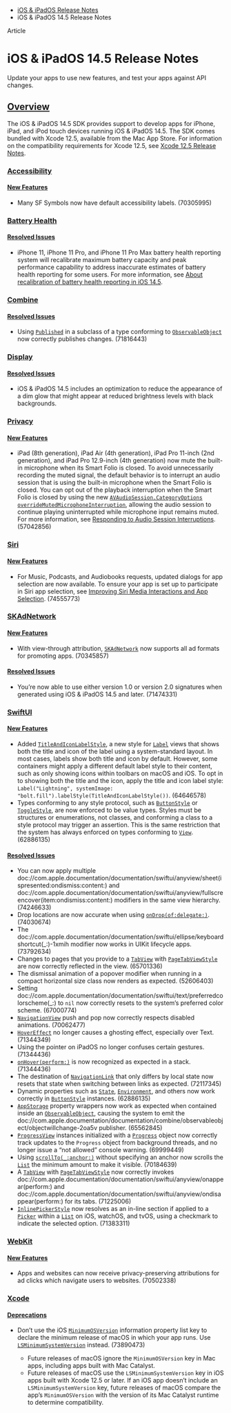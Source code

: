- [iOS & iPadOS Release Notes](https://developer.apple.com/documentation/ios-ipados-release-notes)
- iOS & iPadOS 14.5 Release Notes

Article

# iOS & iPadOS 14.5 Release Notes

Update your apps to use new features, and test your apps against API changes.

## [Overview](https://developer.apple.com/documentation/ios-ipados-release-notes/ios-ipados-14_5-release-notes#Overview)

The iOS & iPadOS 14.5 SDK provides support to develop apps for iPhone, iPad, and iPod touch devices running iOS & iPadOS 14.5. The SDK comes bundled with Xcode 12.5, available from the Mac App Store. For information on the compatibility requirements for Xcode 12.5, see [Xcode 12.5 Release Notes](https://developer.apple.com/documentation/Xcode-Release-Notes/xcode-12_5-release-notes).

### [Accessibility](https://developer.apple.com/documentation/ios-ipados-release-notes/ios-ipados-14_5-release-notes#Accessibility)

#### [New Features](https://developer.apple.com/documentation/ios-ipados-release-notes/ios-ipados-14_5-release-notes#New-Features)

- Many SF Symbols now have default accessibility labels. (70305995)

### [Battery Health](https://developer.apple.com/documentation/ios-ipados-release-notes/ios-ipados-14_5-release-notes#Battery-Health)

#### [Resolved Issues](https://developer.apple.com/documentation/ios-ipados-release-notes/ios-ipados-14_5-release-notes#Resolved-Issues)

- iPhone 11, iPhone 11 Pro, and iPhone 11 Pro Max battery health reporting system will recalibrate maximum battery capacity and peak performance capability to address inaccurate estimates of battery health reporting for some users. For more information, see [About recalibration of battery health reporting in iOS 14.5](https://support.apple.com/HT212247).

### [Combine](https://developer.apple.com/documentation/ios-ipados-release-notes/ios-ipados-14_5-release-notes#Combine)

#### [Resolved Issues](https://developer.apple.com/documentation/ios-ipados-release-notes/ios-ipados-14_5-release-notes#Resolved-Issues)

- Using [`Published`](https://developer.apple.com/documentation/Combine/Published) in a subclass of a type conforming to [`ObservableObject`](https://developer.apple.com/documentation/Combine/ObservableObject) now correctly publishes changes. (71816443)

### [Display](https://developer.apple.com/documentation/ios-ipados-release-notes/ios-ipados-14_5-release-notes#Display)

#### [Resolved Issues](https://developer.apple.com/documentation/ios-ipados-release-notes/ios-ipados-14_5-release-notes#Resolved-Issues)

- iOS & iPadOS 14.5 includes an optimization to reduce the appearance of a dim glow that might appear at reduced brightness levels with black backgrounds.

### [Privacy](https://developer.apple.com/documentation/ios-ipados-release-notes/ios-ipados-14_5-release-notes#Privacy)

#### [New Features](https://developer.apple.com/documentation/ios-ipados-release-notes/ios-ipados-14_5-release-notes#New-Features)

- iPad (8th generation), iPad Air (4th generation), iPad Pro 11-inch (2nd generation), and iPad Pro 12.9-inch (4th generation) now mute the built-in microphone when its Smart Folio is closed. To avoid unnecessarily recording the muted signal, the default behavior is to interrupt an audio session that is using the built-in microphone when the Smart Folio is closed. You can opt out of the playback interruption when the Smart Folio is closed by using the new [`AVAudioSession.CategoryOptions`](https://developer.apple.com/documentation/AVFAudio/AVAudioSession/CategoryOptions-swift.struct) [`overrideMutedMicrophoneInterruption`](https://developer.apple.com/documentation/AVFAudio/AVAudioSession/CategoryOptions-swift.struct/overrideMutedMicrophoneInterruption), allowing the audio session to continue playing uninterrupted while microphone input remains muted. For more information, see [Responding to Audio Session Interruptions](https://developer.apple.com/documentation/AVFAudio/handling-audio-interruptions). (57042856)

### [Siri](https://developer.apple.com/documentation/ios-ipados-release-notes/ios-ipados-14_5-release-notes#Siri)

#### [New Features](https://developer.apple.com/documentation/ios-ipados-release-notes/ios-ipados-14_5-release-notes#New-Features)

- For Music, Podcasts, and Audiobooks requests, updated dialogs for app selection are now available. To ensure your app is set up to participate in Siri app selection, see [Improving Siri Media Interactions and App Selection](https://developer.apple.com/documentation/SiriKit/improving-siri-media-interactions-and-app-selection). (74555773)

### [SKAdNetwork](https://developer.apple.com/documentation/ios-ipados-release-notes/ios-ipados-14_5-release-notes#SKAdNetwork)

#### [New Features](https://developer.apple.com/documentation/ios-ipados-release-notes/ios-ipados-14_5-release-notes#New-Features)

- With view-through attribution, [`SKAdNetwork`](https://developer.apple.com/documentation/StoreKit/SKAdNetwork) now supports all ad formats for promoting apps. (70345857)

#### [Resolved Issues](https://developer.apple.com/documentation/ios-ipados-release-notes/ios-ipados-14_5-release-notes#Resolved-Issues)

- You’re now able to use either version 1.0 or version 2.0 signatures when generated using iOS & iPadOS 14.5 and later. (71474331)

### [SwiftUI](https://developer.apple.com/documentation/ios-ipados-release-notes/ios-ipados-14_5-release-notes#SwiftUI)

#### [New Features](https://developer.apple.com/documentation/ios-ipados-release-notes/ios-ipados-14_5-release-notes#New-Features)

- Added [`TitleAndIconLabelStyle`](https://developer.apple.com/documentation/SwiftUI/TitleAndIconLabelStyle), a new style for [`Label`](https://developer.apple.com/documentation/SwiftUI/Label) views that shows both the title and icon of the label using a system-standard layout. In most cases, labels show both title and icon by default. However, some containers might apply a different default label style to their content, such as only showing icons within toolbars on macOS and iOS. To opt in to showing both the title and the icon, apply the title and icon label style: `Label("Lightning", systemImage: "bolt.fill").labelStyle(TitleAndIconLabelStyle())`. (64646578)
- Types conforming to any style protocol, such as [`ButtonStyle`](https://developer.apple.com/documentation/SwiftUI/ButtonStyle) or [`ToggleStyle`](https://developer.apple.com/documentation/SwiftUI/ToggleStyle), are now enforced to be value types. Styles must be structures or enumerations, not classes, and conforming a class to a style protocol may trigger an assertion. This is the same restriction that the system has always enforced on types conforming to [`View`](https://developer.apple.com/documentation/SwiftUI/View). (62886135)

#### [Resolved Issues](https://developer.apple.com/documentation/ios-ipados-release-notes/ios-ipados-14_5-release-notes#Resolved-Issues)

- You can now apply multiple doc://com.apple.documentation/documentation/swiftui/anyview/sheet(ispresented:ondismiss:content:) and doc://com.apple.documentation/documentation/swiftui/anyview/fullscreencover(item:ondismiss:content:) modifiers in the same view hierarchy. (74246633)
- Drop locations are now accurate when using [`onDrop(of:delegate:)`](https://developer.apple.com/documentation/SwiftUI/View/onDrop(of:delegate:)-6lin8). (74030674)
- The doc://com.apple.documentation/documentation/swiftui/ellipse/keyboardshortcut(\_:)-1xmih modifier now works in UIKit lifecycle apps. (73792634)
- Changes to pages that you provide to a [`TabView`](https://developer.apple.com/documentation/SwiftUI/TabView) with [`PageTabViewStyle`](https://developer.apple.com/documentation/SwiftUI/PageTabViewStyle) are now correctly reflected in the view. (65701336)
- The dismissal animation of a popover modifier when running in a compact horizontal size class now renders as expected. (52606403)
- Setting doc://com.apple.documentation/documentation/swiftui/text/preferredcolorscheme(\_:) to `nil` now correctly resets to the system’s preferred color scheme. (67000774)
- [`NavigationView`](https://developer.apple.com/documentation/SwiftUI/NavigationView) push and pop now correctly respects disabled animations. (70062477)
- [`HoverEffect`](https://developer.apple.com/documentation/SwiftUI/HoverEffect) no longer causes a ghosting effect, especially over Text. (71344349)
- Using the pointer on iPadOS no longer confuses certain gestures. (71344436)
- [`onHover(perform:)`](https://developer.apple.com/documentation/SwiftUI/View/onHover(perform:)) is now recognized as expected in a stack. (71344436)
- The destination of [`NavigationLink`](https://developer.apple.com/documentation/SwiftUI/NavigationLink) that only differs by local state now resets that state when switching between links as expected. (72117345)
- Dynamic properties such as [`State`](https://developer.apple.com/documentation/SwiftUI/State), [`Environment`](https://developer.apple.com/documentation/SwiftUI/Environment), and others now work correctly in [`ButtonStyle`](https://developer.apple.com/documentation/SwiftUI/ButtonStyle) instances. (62886135)
- [`AppStorage`](https://developer.apple.com/documentation/SwiftUI/AppStorage) property wrappers now work as expected when contained inside an [`ObservableObject`](https://developer.apple.com/documentation/Combine/ObservableObject), causing the system to emit the doc://com.apple.documentation/documentation/combine/observableobject/objectwillchange-2oa5v publisher. (65562845)
- [`ProgressView`](https://developer.apple.com/documentation/SwiftUI/ProgressView) instances initialized with a [`Progress`](https://developer.apple.com/documentation/Foundation/Progress) object now correctly track updates to the `Progress` object from background threads, and no longer issue a “not allowed” console warning. (69999449)
- Using [`scrollTo(_:anchor:)`](https://developer.apple.com/documentation/SwiftUI/ScrollViewProxy/scrollTo(_:anchor:)) without specifying an anchor now scrolls the [`List`](https://developer.apple.com/documentation/SwiftUI/List) the minimum amount to make it visible. (70184639)
- A [`TabView`](https://developer.apple.com/documentation/SwiftUI/TabView) with [`PageTabViewStyle`](https://developer.apple.com/documentation/SwiftUI/PageTabViewStyle) now correctly invokes doc://com.apple.documentation/documentation/swiftui/anyview/onappear(perform:) and doc://com.apple.documentation/documentation/swiftui/anyview/ondisappear(perform:) for its tabs. (71225006)
- [`InlinePickerStyle`](https://developer.apple.com/documentation/SwiftUI/InlinePickerStyle) now resolves as an in-line section if applied to a [`Picker`](https://developer.apple.com/documentation/SwiftUI/Picker) within a [`List`](https://developer.apple.com/documentation/SwiftUI/List) on iOS, watchOS, and tvOS, using a checkmark to indicate the selected option. (71383311)

### [WebKit](https://developer.apple.com/documentation/ios-ipados-release-notes/ios-ipados-14_5-release-notes#WebKit)

#### [New Features](https://developer.apple.com/documentation/ios-ipados-release-notes/ios-ipados-14_5-release-notes#New-Features)

- Apps and websites can now receive privacy-preserving attributions for ad clicks which navigate users to websites. (70502338)

### [Xcode](https://developer.apple.com/documentation/ios-ipados-release-notes/ios-ipados-14_5-release-notes#Xcode)

#### [Deprecations](https://developer.apple.com/documentation/ios-ipados-release-notes/ios-ipados-14_5-release-notes#Deprecations)

- Don’t use the iOS [`MinimumOSVersion`](https://developer.apple.com/documentation/BundleResources/Information-Property-List/MinimumOSVersion) information property list key to declare the minimum release of macOS in which your app runs. Use [`LSMinimumSystemVersion`](https://developer.apple.com/documentation/BundleResources/Information-Property-List/LSMinimumSystemVersion) instead. (73890473)

  - Future releases of macOS ignore the `MinimumOSVersion` key in Mac apps, including apps built with Mac Catalyst.
  - Future releases of macOS use the `LSMinimumSystemVersion` key in iOS apps built with Xcode 12.5 or later. If an iOS app doesn’t include an `LSMinimumSystemVersion` key, future releases of macOS compare the app’s `MinimumOSVersion` with the version of its Mac Catalyst runtime to determine compatibility.
